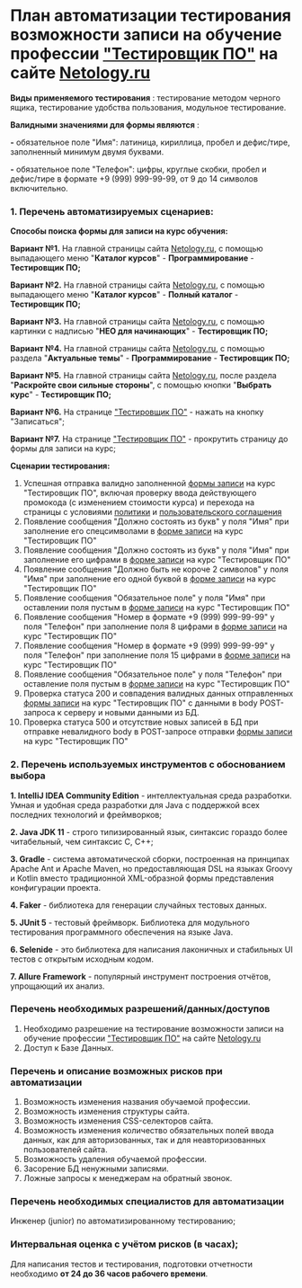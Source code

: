 # **План автоматизации тестирования возможности записи на обучение профессии ["Тестировщик ПО"](https://netology.ru/programs/qa) на сайте [Netology.ru](https://netology.ru/)**

**Виды применяемого тестирования** : тестирование методом черного ящика, тестирование удобства пользования, модульное тестирование.

**Валидными значениями для формы являются** : 

**-** обязательное поле "Имя": латиница, кириллица, пробел и дефис/тире, заполненный минимум двумя буквами.

**-** обязательное поле "Телефон": цифры, круглые скобки, пробел и дефис/тире в формате +9 (999) 999-99-99, от 9 до 14 символов включительно.



### **1. Перечень автоматизируемых сценариев:**

**Способы поиска формы для записи на курс обучения:**

**Вариант №1.**
На главной страницы сайта [Netology.ru](https://netology.ru/), с помощью выпадающего меню "**Каталог курсов**" - **Программирование** - **Тестировщик ПО;**

**Вариант №2.**
На главной страницы сайта [Netology.ru](https://netology.ru/), с помощью выпадающего меню "**Каталог курсов**" - **Полный каталог** - **Тестировщик ПО;**

**Вариант №3.**
На главной страницы сайта [Netology.ru](https://netology.ru/), с помощью картинки с надписью "**НЕО для начинающих**" - **Тестировщик ПО;**

**Вариант №4.**
На главной страницы сайта [Netology.ru](https://netology.ru/), с помощью раздела "**Актуальные темы**" - **Программирование** - **Тестировщик ПО;**

**Вариант №5.**
На главной страницы сайта [Netology.ru](https://netology.ru/), после раздела "**Раскройте свои сильные стороны**", с помощью кнопки "**Выбрать курс**" - **Тестировщик ПО;**

**Вариант №6.** На странице ["Тестировщик ПО"](https://netology.ru/programs/qa) - нажать на кнопку "Записаться";

**Вариант №7.** На странице ["Тестировщик ПО"](https://netology.ru/programs/qa) - прокрутить страницу до формы для записи на курс;

**Сценарии тестирования:**

1. Успешная отправка валидно заполненной [формы записи](https://netology.ru/programs/qa#/order) на курс "Тестировщик ПО", включая проверку ввода действующего промокода (с изменением стоимости курса) и перехода на страницы с условиями [политики](https://netology.ru/legal/11)  и  [пользовательского соглашения](https://netology.ru/legal/6)
2. Появление сообщения "Должно состоять из букв" у поля "Имя" при заполнение его спецсимволами в [форме записи](https://netology.ru/programs/qa#/order) на курс "Тестировщик ПО"
3. Появление сообщения "Должно состоять из букв" у поля "Имя" при заполнение его цифрами в [форме записи](https://netology.ru/programs/qa#/order) на курс "Тестировщик ПО"
4. Появление сообщения "Должно быть не короче 2 символов" у поля "Имя" при заполнение его одной буквой в [форме записи](https://netology.ru/programs/qa#/order) на курс "Тестировщик ПО"
5. Появление сообщения "Обязательное поле" у поля "Имя" при оставлении поля пустым в [форме записи](https://netology.ru/programs/qa#/order) на курс "Тестировщик ПО"
6. Появление сообщения "Номер в формате +9 (999) 999-99-99" у поля "Телефон" при заполнение поля 8 цифрами в [форме записи](https://netology.ru/programs/qa#/order) на курс "Тестировщик ПО"
7. Появление сообщения "Номер в формате +9 (999) 999-99-99" у поля "Телефон" при заполнение поля 15 цифрами в [форме записи](https://netology.ru/programs/qa#/order) на курс "Тестировщик ПО"
8. Появление сообщения "Обязательное поле" у поля "Телефон" при оставление поля пустым в [форме записи](https://netology.ru/programs/qa#/order) на курс "Тестировщик ПО"
9. Проверка статуса 200 и совпадения валидных данных отправленных [формы записи](https://netology.ru/programs/qa#/order) на курс "Тестировщик ПО" с данными в body POST-запроса к серверу и новыми данными из БД. 
10. Проверка статуса 500 и отсутствие новых записей в БД при отправке невалидного body в POST-запросе отправки [формы записи](https://netology.ru/programs/qa#/order) на курс "Тестировщик ПО"


### **2. Перечень используемых инструментов с обоснованием выбора**

**1. IntelliJ IDEA Community Edition** - интеллектуальная среда разработки. Умная и удобная среда разработки для Java с поддержкой всех последних технологий и фреймворков;

**2. Java JDK 11** - строго типизированный язык, синтаксис гораздо более читабельный, чем синтаксис C, C++;

**3. Gradle** - система автоматической сборки, построенная на принципах Apache Ant и Apache Maven, но предоставляющая DSL на языках Groovy и Kotlin вместо традиционной XML-образной формы представления конфигурации проекта.

**4. Faker** - библиотека для генерации случайных тестовых данных.

**5. JUnit 5** - тестовый фреймворк. Библиотека для модульного тестирования программного обеспечения на языке Java.

**6. Selenide** - это библиотека для написания лаконичных и стабильных UI тестов с открытым исходным кодом.

**7. Allure Framework** - популярный инструмент построения отчётов, упрощающий их анализ.

### **Перечень необходимых разрешений/данных/доступов**

1. Необходимо разрешение на тестирование возможности записи на обучение профессии ["Тестировщик ПО"](https://netology.ru/programs/qa) на сайте [Netology.ru](https://netology.ru/) 
2. Доступ к Базе Данных.

### **Перечень и описание возможных рисков при автоматизации**
1. Возможность изменения названия обучаемой профессии.
2. Возможность изменения структуры сайта.
3. Возможность изменения CSS-селекторов сайта.
4. Возможность изменения количество обязательных полей ввода данных, как для авторизованных, так и для неавторизованных пользователей сайта.
5. Возможность удаления обучаемой профессии.
6. Засорение БД ненужными записями.
7. Ложные запросы к менеджерам на обратный звонок.

### **Перечень необходимых специалистов для автоматизации**
Инженер (junior) по автоматизированному тестированию;

### **Интервальная оценка с учётом рисков (в часах);**
Для написания тестов и тестирования, подготовки отчетности необходимо **от 24 до 36 часов рабочего времени**.
